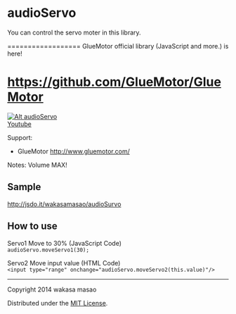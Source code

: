 audioServo
==================
You can control the servo moter in this library.

==================
GlueMotor official library (JavaScript and more.) is here!

https://github.com/GlueMotor/GlueMotor
==================


[![Alt audioServo](http://img.youtube.com/vi/CpLsL01eqNA/0.jpg)  
Youtube](http://www.youtube.com/watch?v=CpLsL01eqNA)

Support:
* GlueMotor http://www.gluemotor.com/

Notes:
Volume MAX!

Sample
---------------------------------
http://jsdo.it/wakasamasao/audioSurvo

How to use
---------------------------------
Servo1 Move to 30% (JavaScript Code)  
`audioServo.moveServo1(30);`

Servo2 Move input value (HTML Code)  
`<input type="range" onchange="audioServo.moveServo2(this.value)"/>`

---------------------------------------
Copyright 2014 wakasa masao

Distributed under the [MIT License][mit].

[MIT]: http://www.opensource.org/licenses/mit-license.php
